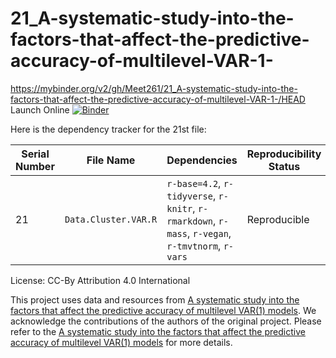 # 21_A-systematic-study-into-the-factors-that-affect-the-predictive-accuracy-of-multilevel-VAR-1-

https://mybinder.org/v2/gh/Meet261/21_A-systematic-study-into-the-factors-that-affect-the-predictive-accuracy-of-multilevel-VAR-1-/HEAD
Launch Online [![Binder](https://mybinder.org/badge_logo.svg)](https://notebooks.gesis.org/binder/v2/gh/Meet261/21_A-systematic-study-into-the-factors-that-affect-the-predictive-accuracy-of-multilevel-VAR-1-/HEAD)

Here is the dependency tracker for the 21st file:

| **Serial Number** | **File Name**                | **Dependencies**                                                                                          | **Reproducibility Status** | **Issue/Obstacle**                                                                                                                                                 |
|-------------------|------------------------------|-----------------------------------------------------------------------------------------------------------|----------------------------|------------------------------------------------------------------------------------------------------------------------------------------------------------------|
| 21                | `Data.Cluster.VAR.R`       | `r-base=4.2`, `r-tidyverse`, `r-knitr`, `r-rmarkdown`, `r-mass`, `r-vegan`, `r-tmvtnorm`, `r-vars`         | Reproducible           | No issue. |

License: CC-By Attribution 4.0 International

This project uses data and resources from [A systematic study into the factors that affect the predictive accuracy of multilevel VAR(1) models](https://osf.io/rs6un/). We acknowledge the contributions of the authors of the original project. Please refer to the [A systematic study into the factors that affect the predictive accuracy of multilevel VAR(1) models](https://osf.io/rs6un/) for more details.
